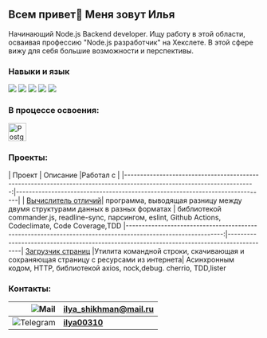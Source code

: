 ## Всем привет👋 Меня зовут Илья

Начинающий Node.js Backend developer.
Ищу работу в этой области, осваивая профессию "Node.js разработчик" на Хекслете.
В этой сфере вижу для себя большие возможности и перспективы.

### Навыки и язык
<img src="https://img.shields.io/badge/javascript-483D8B?style=for-the-badge&logo=javascript&logoColor=yellow" /> <img src="https://img.shields.io/badge/git-483D8B?style=for-the-badge&logo=git&logoColor=rad" /> <img src="https://img.shields.io/badge/github-483D8B?style=for-the-badge&logo=github&logoColor=white" /> <img src="https://img.shields.io/badge/vscode-483D8B?style=for-the-badge&logo=visualstudiocode&logoColor=blue" /> <img src="https://img.shields.io/badge/Jest-483D8B?style=for-the-badge&logo=Jest&logoColor=red" /> 

### В процессе освоения:
<img src="https://raw.githubusercontent.com/danielcranney/readme-generator/main/public/icons/skills/postgresql-colored.svg" width="36" height="36" alt="PostgreSQL" />

### Проекты:           
| Проект                                                                | Описание                                          |Работал с                                                                                                                               |
|-----------------------------------------------------------------------------------------------------------------------:|------------------------------------------------------------------------------|
| [Вычислитель отличий](https://github.com/ilya00310/backend-project-46)| программа, выводящая разницу между двумя структурами данных в разных форматах |  библиотекой commander.js, readline-sync, парсингом, eslint, Github Actions, Codeclimate, Code Coverage,TDD
|------------------------------------------------------------------------------------------------------------:|-------------------------------------------------------------------------------------------|
[Загрузчик страниц](https://github.com/ilya00310/backend-project-4)     |Утилита командной строки, скачивающая  и сохраняющая страницу с ресурсами из интернета| Асинхронным кодом, HTTP, библиотекой axios, nock,debug. cherrio, TDD,lister

### Контакты: 
|          ![Mail](https://home.imgsmail.ru/whiteline/assets/logo/dark/logo.svg?_1729329391371) | **ilya_shikhman@mail.ru** |
|------------------------------------------------------------------------------------------------------------:|--------------------------------|
| ![Telegram](https://img.shields.io/badge/Telegram-2CA5E0?style=for-the-badge&logo=telegram&logoColor=white) | **[ilya00310](https://t.me/Ilya_shikman)**|
